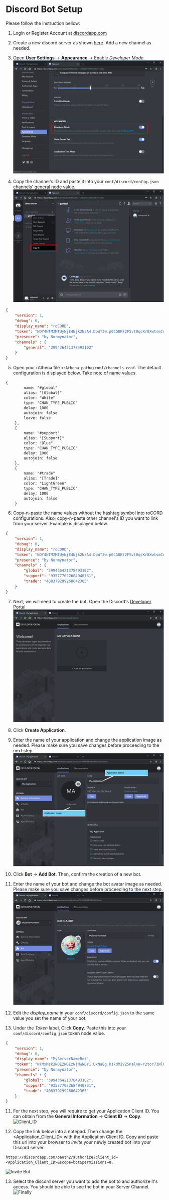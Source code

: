 # Discord Bot Setup
Please follow the instruction bellow:

1. Login or Register Account at [discordapp.com](https://discordapp.com/)
2. Create a new discord server as shown [here](https://www.howtogeek.com/364075/how-to-create-set-up-and-manage-your-discord-server/). Add a new channel as needed.
3. Open **User Settings** -> **Appearance** -> Enable _Developer Mode_.
![Developer Mode](images/dev.PNG)

4. Copy the channel's ID and paste it into your `conf/discord/config.json` channels' general node value.
![Channel_ID](images/dd0.PNG)
```json
{
    "version": 1,
    "debug": 0,
    "display_name": "roCORD",
    "token": "NDY4NTM2MTUyNjE4Njk2NzA4.DpWT3w.p0CGUK72FSvt0qcKr8XwtsmCdNE",
    "presence": "by Normynator",
    "channels" : {
        "general": "399436421378493102"
    }
}
```
5. Open your rAthena file `<rAthena path>/conf/channels.conf`. The default configuration is displayed below. Take note of name values.
```
{
		name: "#global"
		alias: "[Global]"
		color: "White"
		type: "CHAN_TYPE_PUBLIC"
		delay: 1000
		autojoin: false
		leave: false
	},
	{
		name: "#support"
		alias: "[Support]"
		color: "Blue"
		type: "CHAN_TYPE_PUBLIC"
		delay: 1000
		autojoin: false
	},
	{
		name: "#trade"
		alias: "[Trade]"
		color: "LightGreen"
		type: "CHAN_TYPE_PUBLIC"
		delay: 1000
		autojoin: false
	}
```
  
6. Copy-n-paste the name values without the hashtag symbol into roCORD configurations. Also, copy-n-paste other channel's ID you want to link from your server. Example is displayed below.
```json
{
    "version": 1,
    "debug": 0,
    "display_name": "roCORD",
    "token": "NDY4NTM2MTUyNjE4Njk2NzA4.DpWT3w.p0CGUK72FSvt0qcKr8XwtsmCdNE",
    "presence": "by Normynator",
    "channels" : {
        "global": "399436421378493102",
        "support": "935777022684940731",
        "trade": "408379299268642365"
    }
}
```

7. Next, we will need to create the bot. Open the Discord's [Developer Portal](https://discordapp.com/developers/applications/)
![Developer Portal](images/dd1.PNG)

6. Click **Create Application**.
7. Enter the name of your application and change the application image as needed. Please make sure you save changes before proceeding to the next step.
![Create App](images/dd2.PNG)

8. Click **Bot** -> **Add Bot**. Then, confirm the creation of a new bot.
9. Enter the name of your bot and change the bot avatar image as needed. Please make sure you save changes before proceeding to the next step.
![Create Bot](images/dd3.PNG)

10. Edit the _display_name_ in your `conf/discord/config.json` to the same value you set the name of your bot.
11. Under the _Token_ label,  Click **Copy**. Paste this into your `conf/discord/config.json` token node value.
```json
{
    "version": 1,
    "debug": 0,
    "display_name": "MyServerNameBot",
    "token": "NTMxMzk2NDE2NDEzNjMwNDY1.DxNaEg.k1kdMivZ5nalvW-r2tor73Nl0pU",
    "presence": "by Normynator",
    "channels" : {
        "global": "399436421378493102",
        "support": "935777022684940731",
        "trade": "408379299268642365"
    }
}
```
11. For the next step, you will require to get your Application Client ID. You can obtain from the **General Information** -> **Client ID** -> **Copy**.
![Client_ID](images/dd4.PNG)


12. Copy the link below into a notepad. Then change the <Application_Client_ID> with the Application Client ID. Copy and paste this url into your browser to _invite_ your newly created bot into your Discord server.
```
https://discordapp.com/oauth2/authorize?client_id=<Application_Client_ID>&scope=bot&permissions=8.
```
![Invite Bot](images/dd5.PNG)

13. Select the discord server you want to add the bot to and authorize it's access. You should be able to see the bot in your Server Channel.
![Finally](images/dd6.PNG)


